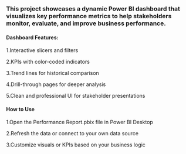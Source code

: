 ### This project showcases a dynamic Power BI dashboard that visualizes key performance metrics to help stakeholders monitor, evaluate, and improve business performance.

#### Dashboard Features:
1.Interactive slicers and filters

2.KPIs with color-coded indicators 

3.Trend lines for historical comparison

4.Drill-through pages for deeper analysis

5.Clean and professional UI for stakeholder presentations

#### How to Use

1.Open the Performance Report.pbix file in Power BI Desktop

2.Refresh the data or connect to your own data source

3.Customize visuals or KPIs based on your business logic

